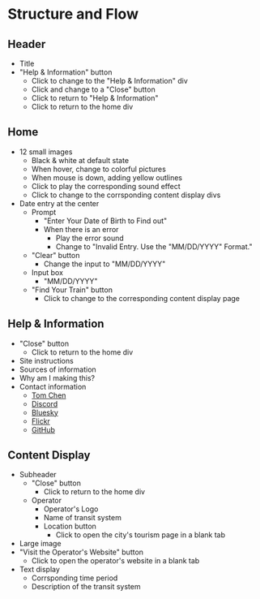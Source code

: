 # Structure and Flow

## Header

- Title
- "Help & Information" button
    - Click to change to the "Help & Information" div
    - Click and change to a "Close" button
    - Click to return to "Help & Information"
    - Click to return to the home div

## Home

- 12 small images
    - Black & white at default state
    - When hover, change to colorful pictures
    - When mouse is down, adding yellow outlines
    - Click to play the corresponding sound effect
    - Click to change to the corrsponding content display divs
- Date entry at the center
    - Prompt
        - "Enter Your Date of Birth to Find out"
        - When there is an error
            - Play the error sound
            - Change to "Invalid Entry. Use the "MM/DD/YYYY" Format."
    - "Clear" button
        - Change the input to "MM/DD/YYYY"
    - Input box
        - "MM/DD/YYYY"
    - "Find Your Train" button
        - Click to change to the corresponding content display page

## Help & Information

- "Close" button
    - Click to return to the home div
- Site instructions
- Sources of information
- Why am I making this?
- Contact information
    - [Tom Chen](tomchen0714@icloud.com)
    - [Discord](https://discordapp.com/users/tomchen1581)
    - [Bluesky](https://bsky.app/profile/tomchen1581.bsky.social)
    - [Flickr](https://www.flickr.com/photos/tomchen1581)
    - [GitHub](https://github.com/TomChen1435)

## Content Display

- Subheader
    - "Close" button
        - Click to return to the home div
    - Operator
        - Operator's Logo
        - Name of transit system
        - Location button
            - Click to open the city's tourism page in a blank tab
- Large image
- "Visit the Operator's Website" button
    - Click to open the operator's website in a blank tab
- Text display
    - Corrsponding time period
    - Description of the transit system
